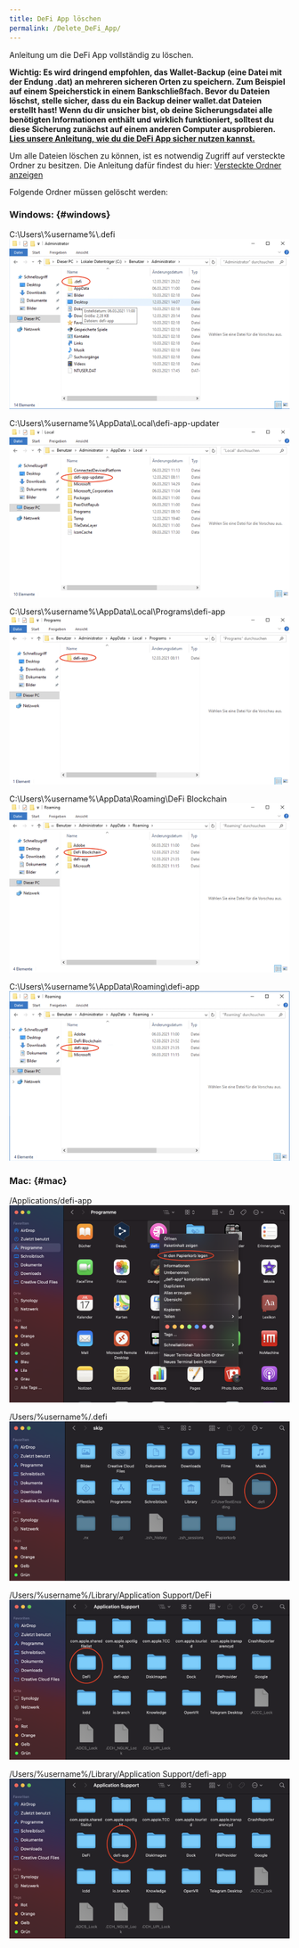 ```yaml
---
title: DeFi App löschen
permalink: /Delete_DeFi_App/
---
```


Anleitung um die DeFi App vollständig zu löschen.

**Wichtig: Es wird dringend empfohlen, das Wallet-Backup (eine Datei mit der Endung .dat) an mehreren sicheren Orten zu speichern. Zum Beispiel auf einem Speicherstick in einem Bankschließfach. Bevor du Dateien löschst, stelle sicher, dass du ein Backup deiner wallet.dat Dateien erstellt hast! Wenn du dir unsicher bist, ob deine Sicherungsdatei alle benötigten Informationen enthält und wirklich funktioniert, solltest du diese Sicherung zunächst auf einem anderen Computer ausprobieren. [Lies unsere Anleitung, wie du die DeFi App sicher nutzen kannst.](./Vorschlag_zur_Verwendung_der_DeFi_App.md)**

Um alle Dateien löschen zu können, ist es notwendig Zugriff auf versteckte Ordner zu besitzen. Die Anleitung dafür findest du hier: [Versteckte Ordner anzeigen](./Versteckte_Ordner_anzeigen.md)

Folgende Ordner müssen gelöscht werden:

### Windows: {#windows}

C:\Users\\%username%\\.defi
![C:\Users\\%username%\\.defi](./../media/Bildschirmfoto_2021-03-12_um_21.58.53.png)

C:\Users\\%username%\AppData\Local\defi-app-updater
![C:\Users\\%username%\AppData\Local\defi-app-updater](./../media/Bildschirmfoto_2021-03-12_um_21.59.22.png)

C:\Users\\%username%\AppData\Local\Programs\defi-app
![C:\Users\\%username%\AppData\Local\Programs\defi-app](./../media/Bildschirmfoto_2021-03-12_um_21.59.52.png)

C:\Users\\%username%\AppData\Roaming\DeFi Blockchain
![C:\Users\\%username%\AppData\Roaming\DeFi Blockchain](./../media/Bildschirmfoto_2021-03-12_um_22.00.19.png)

C:\Users\\%username%\AppData\Roaming\defi-app
![C:\Users\\%username%\AppData\Roaming\defi-app](./../media/Bildschirmfoto_2021-03-12_um_22.00.40.png)

### Mac: {#mac}

/Applications/defi-app
![/Applications/defi-app](./../media/Bildschirmfoto_2021-03-13_um_00.20.40.png)

/Users/%username%/.defi
![/Users/%username%/.defi](./../media/Bildschirmfoto_2021-03-13_um_00.34.04.png)

/Users/%username%/Library/Application Support/DeFi
![/Users/%username%/Library/Application Support/DeFi](./../media/Bildschirmfoto_2021-03-13_um_00.35.09.png)

/Users/%username%/Library/Application Support/defi-app
![/Users/%username%/Library/Application Support/defi-app](./../media/Bildschirmfoto_2021-03-13_um_00.35.291.png)
